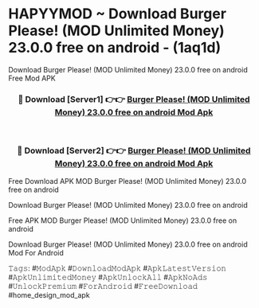 # HAPYYMOD ~ Download Burger Please! (MOD Unlimited Money) 23.0.0 free on android - (1aq1d)
Download Burger Please! (MOD Unlimited Money) 23.0.0 free on android Free Mod APK

<div align="center">
<h3>🔴 Download [Server1] 👉👉 <a href="https://apk-comot.site?title=Burger_Please!_(MOD_Unlimited_Money)_23.0.0_free_on_android">Burger Please! (MOD Unlimited Money) 23.0.0 free on android Mod Apk</a></h3><br>

<h3>🔴 Download [Server2] 👉👉 <a href="https://apk-comot.site?title=Burger_Please!_(MOD_Unlimited_Money)_23.0.0_free_on_android">Burger Please! (MOD Unlimited Money) 23.0.0 free on android Mod Apk</a></h3>
</div>


Free Download APK MOD Burger Please! (MOD Unlimited Money) 23.0.0 free on android

Download Burger Please! (MOD Unlimited Money) 23.0.0 free on android 

Free APK MOD Burger Please! (MOD Unlimited Money) 23.0.0 free on android 

Download Burger Please! (MOD Unlimited Money) 23.0.0 free on android Mod For Android

𝚃𝚊𝚐𝚜: #𝙼𝚘𝚍𝙰𝚙𝚔 #𝙳𝚘𝚠𝚗𝚕𝚘𝚊𝚍𝙼𝚘𝚍𝙰𝚙𝚔 #𝙰𝚙𝚔𝙻𝚊𝚝𝚎𝚜𝚝𝚅𝚎𝚛𝚜𝚒𝚘𝚗 #𝙰𝚙𝚔𝚄𝚗𝚕𝚒𝚖𝚒𝚝𝚎𝚍𝙼𝚘𝚗𝚎𝚢 #𝙰𝚙𝚔𝚄𝚗𝚕𝚘𝚌𝚔𝙰𝚕𝚕 #𝙰𝚙𝚔𝙽𝚘𝙰𝚍𝚜 #𝚄𝚗𝚕𝚘𝚌𝚔𝙿𝚛𝚎𝚖𝚒𝚞𝚖 #𝙵𝚘𝚛𝙰𝚗𝚍𝚛𝚘𝚒𝚍 #𝙵𝚛𝚎𝚎𝙳𝚘𝚠𝚗𝚕𝚘𝚊𝚍 #home_design_mod_apk